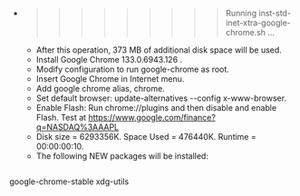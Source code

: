 * >>>>>>>>> Running inst-std-inet-xtra-google-chrome.sh ...
  * After this operation, 373 MB of additional disk space will be used.
  * Install Google Chrome 133.0.6943.126 .
  * Modify configuration to run google-chrome as root.
  * Insert Google Chrome in Internet menu.
  * Add google chrome alias, chrome.
  * Set default browser: update-alternatives --config x-www-browser.
  * Enable Flash: Run chrome://plugins and then disable and enable Flash. Test at https://www.google.com/finance?q=NASDAQ%3AAAPL
  * Disk size = 6293356K. Space Used = 476440K. Runtime = 00:00:00:10.
  * The following NEW packages will be installed:
  ```bash
google-chrome-stable xdg-utils
  ```
